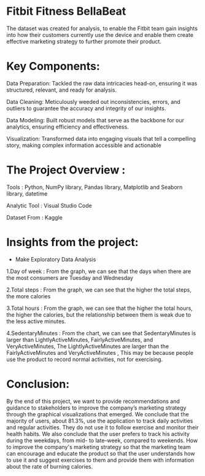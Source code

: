# Fitbit Fitness BellaBeat 
The dataset was created for analysis, to enable the Fitbit team gain insights into how their customers currently use the device and enable them create effective marketing strategy to further promote their product.

<h1>Key Components:</h1>

Data Preparation: Tackled the raw data intricacies head-on, ensuring it was structured, relevant, and ready for analysis.

Data Cleaning: Meticulously weeded out inconsistencies, errors, and outliers to guarantee the accuracy and integrity of our insights.

Data Modeling: Built robust models that serve as the backbone for our analytics, ensuring efficiency and effectiveness.

Visualization: Transformed data into engaging visuals that tell a compelling story, making complex information accessible and actionable

<h1>The Project Overview :</h1>

Tools : Python, NumPy library, Pandas library, Matplotlib and Seaborn library, datetime

Analytic Tool : Visual Studio Code

Dataset From : Kaggle

<h1>Insights from the project: </h1>

* Make Exploratory Data Analysis

1.Day of week : From the graph, we can see that the days when there are the most consumers are Tuesday and Wednesday

2.Total steps : From the graph, we can see that the higher the total steps, the more calories

3.Total hours : From the graph, we can see that the higher the total hours, the higher the calories, but the relationship between them is weak due to the less active minutes.

4.SedentaryMinutes : From the chart, we can see that SedentaryMinutes is larger than LightlyActiveMinutes, FairlyActiveMinutes, and VeryActiveMinutes,
The LightlyActiveMinutes are larger than the FairlyActiveMinutes and VeryActiveMinutes , This may be because people use the product to record normal activities, not for exercising.


<h1>Conclusion:</h1>

By the end of this project, we want to provide recommendations and guidance to stakeholders to improve the company’s marketing strategy through the graphical visualizations that emerged. We conclude that the majority of users, about 81.3%, use the application to track daily activities and regular activities. They do not use it to follow exercise and monitor their health habits.
We also conclude that the user prefers to track his activity during the weekdays, from mid- to late-week, compared to weekends.
How to improve the company's marketing strategy so that the marketing team can encourage and educate the product so that the user understands how to use it and suggest exercises to them and provide them with information about the rate of burning calories.
